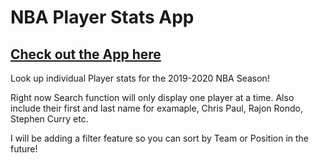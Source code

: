 
# NBA Player Stats App

## [Check out the App here](https://mrchaufun.github.io/ToDo-Application/)
 
Look up individual Player stats for the 2019-2020 NBA Season!

Right now Search function will only display one player at a time.
Also include their first and last name for examaple, Chris Paul, Rajon Rondo, Stephen Curry etc.

I will be adding a filter feature so you can sort by Team or Position in the future!
